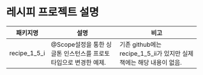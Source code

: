 # 레시피 프로젝트 설명 

|패키지명| 설명                                                                                     |비고|
|------|----------------------------------------------------------------------------------------|---|
|recipe_1_5_i| @Scope설정을 통한 싱글톤 인스턴스를 프로토타입으로 변경한 예제. | 기존 github에는 recipe_1_5_ii가 있지만 실제 책에는 해당 내용이 없음. |

